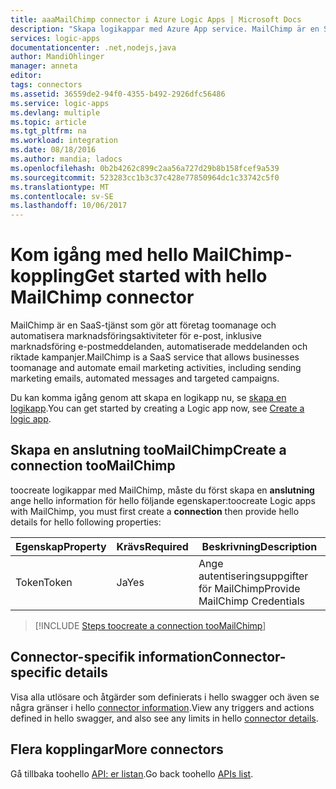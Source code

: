 ```yaml
---
title: aaaMailChimp connector i Azure Logic Apps | Microsoft Docs
description: "Skapa logikappar med Azure App service. MailChimp är en SaaS-tjänst som gör att företag toomanage och automatisera marknadsföringsaktiviteter för e-post, inklusive marknadsföring e-postmeddelanden, automatiserade meddelanden och riktade kampanjer."
services: logic-apps
documentationcenter: .net,nodejs,java
author: MandiOhlinger
manager: anneta
editor: 
tags: connectors
ms.assetid: 36559de2-94f0-4355-b492-2926dfc56486
ms.service: logic-apps
ms.devlang: multiple
ms.topic: article
ms.tgt_pltfrm: na
ms.workload: integration
ms.date: 08/18/2016
ms.author: mandia; ladocs
ms.openlocfilehash: 0b2b4262c899c2aa56a727d29b8b158fcef9a539
ms.sourcegitcommit: 523283cc1b3c37c428e77850964dc1c33742c5f0
ms.translationtype: MT
ms.contentlocale: sv-SE
ms.lasthandoff: 10/06/2017
---
```

# <a name="get-started-with-hello-mailchimp-connector"></a><span data-ttu-id="11e0c-104">Kom igång med hello MailChimp-koppling</span><span class="sxs-lookup"><span data-stu-id="11e0c-104">Get started with hello MailChimp connector</span></span>
<span data-ttu-id="11e0c-105">MailChimp är en SaaS-tjänst som gör att företag toomanage och automatisera marknadsföringsaktiviteter för e-post, inklusive marknadsföring e-postmeddelanden, automatiserade meddelanden och riktade kampanjer.</span><span class="sxs-lookup"><span data-stu-id="11e0c-105">MailChimp is a SaaS service that allows businesses toomanage and automate email marketing activities, including sending marketing emails, automated messages and targeted campaigns.</span></span>

<span data-ttu-id="11e0c-106">Du kan komma igång genom att skapa en logikapp nu, se [skapa en logikapp](../logic-apps/logic-apps-create-a-logic-app.md).</span><span class="sxs-lookup"><span data-stu-id="11e0c-106">You can get started by creating a Logic app now, see [Create a logic app](../logic-apps/logic-apps-create-a-logic-app.md).</span></span>

## <a name="create-a-connection-toomailchimp"></a><span data-ttu-id="11e0c-107">Skapa en anslutning tooMailChimp</span><span class="sxs-lookup"><span data-stu-id="11e0c-107">Create a connection tooMailChimp</span></span>
<span data-ttu-id="11e0c-108">toocreate logikappar med MailChimp, måste du först skapa en **anslutning** ange hello information för hello följande egenskaper:</span><span class="sxs-lookup"><span data-stu-id="11e0c-108">toocreate Logic apps with MailChimp, you must first create a **connection** then provide hello details for hello following properties:</span></span>

| <span data-ttu-id="11e0c-109">Egenskap</span><span class="sxs-lookup"><span data-stu-id="11e0c-109">Property</span></span> | <span data-ttu-id="11e0c-110">Krävs</span><span class="sxs-lookup"><span data-stu-id="11e0c-110">Required</span></span> | <span data-ttu-id="11e0c-111">Beskrivning</span><span class="sxs-lookup"><span data-stu-id="11e0c-111">Description</span></span> |
| --- | --- | --- |
| <span data-ttu-id="11e0c-112">Token</span><span class="sxs-lookup"><span data-stu-id="11e0c-112">Token</span></span> |<span data-ttu-id="11e0c-113">Ja</span><span class="sxs-lookup"><span data-stu-id="11e0c-113">Yes</span></span> |<span data-ttu-id="11e0c-114">Ange autentiseringsuppgifter för MailChimp</span><span class="sxs-lookup"><span data-stu-id="11e0c-114">Provide MailChimp Credentials</span></span> |

> [!INCLUDE [Steps toocreate a connection tooMailChimp](../../includes/connectors-create-api-mailchimp.md)]
> 


## <a name="connector-specific-details"></a><span data-ttu-id="11e0c-115">Connector-specifik information</span><span class="sxs-lookup"><span data-stu-id="11e0c-115">Connector-specific details</span></span>

<span data-ttu-id="11e0c-116">Visa alla utlösare och åtgärder som definierats i hello swagger och även se några gränser i hello [connector information](/connectors/mailchimp/).</span><span class="sxs-lookup"><span data-stu-id="11e0c-116">View any triggers and actions defined in hello swagger, and also see any limits in hello [connector details](/connectors/mailchimp/).</span></span>

## <a name="more-connectors"></a><span data-ttu-id="11e0c-117">Flera kopplingar</span><span class="sxs-lookup"><span data-stu-id="11e0c-117">More connectors</span></span>
<span data-ttu-id="11e0c-118">Gå tillbaka toohello [API: er listan](apis-list.md).</span><span class="sxs-lookup"><span data-stu-id="11e0c-118">Go back toohello [APIs list](apis-list.md).</span></span>

